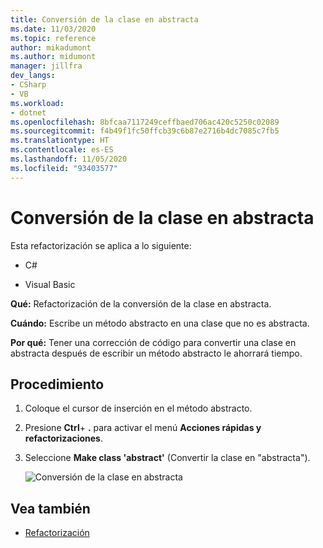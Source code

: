 ```yaml
---
title: Conversión de la clase en abstracta
ms.date: 11/03/2020
ms.topic: reference
author: mikadumont
ms.author: midumont
manager: jillfra
dev_langs:
- CSharp
- VB
ms.workload:
- dotnet
ms.openlocfilehash: 8bfcaa7117249ceffbaed706ac420c5250c02089
ms.sourcegitcommit: f4b49f1fc50ffcb39c6b87e2716b4dc7085c7fb5
ms.translationtype: HT
ms.contentlocale: es-ES
ms.lasthandoff: 11/05/2020
ms.locfileid: "93403577"
---
```

# <a name="make-class-abstract"></a>Conversión de la clase en abstracta

Esta refactorización se aplica a lo siguiente:

- C#

- Visual Basic

**Qué:** Refactorización de la conversión de la clase en abstracta.

**Cuándo:** Escribe un método abstracto en una clase que no es abstracta.

**Por qué:**  Tener una corrección de código para convertir una clase en abstracta después de escribir un método abstracto le ahorrará tiempo.

## <a name="how-to"></a>Procedimiento

1. Coloque el cursor de inserción en el método abstracto.

2. Presione **Ctrl**+ **.** para activar el menú **Acciones rápidas y refactorizaciones**.

3. Seleccione **Make class 'abstract'** (Convertir la clase en "abstracta").

    ![Conversión de la clase en abstracta](media/make-class-abstract.png)

## <a name="see-also"></a>Vea también

- [Refactorización](../refactoring-in-visual-studio.md)
